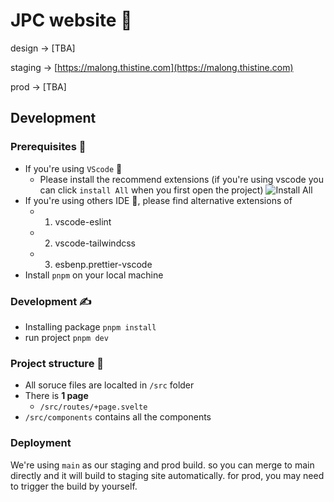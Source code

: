 # JPC website 🎉
design -> [TBA]

staging -> [https://malong.thistine.com](https://malong.thistine.com)

prod -> [TBA]

## Development

### Prerequisites 🥹
- If you're using `VScode` 👀
    - Please install the recommend extensions (if you're using vscode you can click `install All` when you first open the project)
      ![Install All](https://i.stack.imgur.com/DrPIB.png)
- If you're using others IDE 🤖, please find alternative extensions of
    - 1. vscode-eslint
    - 2. vscode-tailwindcss
    - 3. esbenp.prettier-vscode
- Install `pnpm` on your local machine

### Development ✍️
- Installing package `pnpm install`
- run project `pnpm dev`

### Project structure 🧱
- All soruce files are localted in `/src` folder
- There is **1 page** 
  - `/src/routes/+page.svelte`
- `/src/components` contains all the components

### Deployment
We're using `main` as our staging and prod build. so you can merge to main directly and it will build to staging site automatically. for prod, you may need to trigger the build by yourself.
